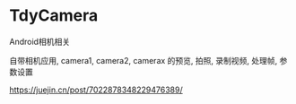 # TdyCamera
Android相机相关

自带相机应用, camera1, camera2, camerax 的预览, 拍照, 录制视频, 处理帧, 参数设置

https://juejin.cn/post/7022878348229476389/

